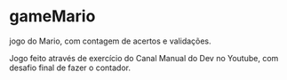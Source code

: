 # gameMario
jogo do Mario, com contagem de acertos e validações.

Jogo feito através de exercício do Canal Manual do Dev no Youtube,
com desafio final de fazer o contador.
